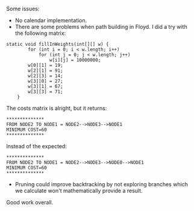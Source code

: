 Some issues:

* No calendar implementation.
* There are some problems when path building in Floyd. I did a try with the following matrix:
```
static void fillInWeights(int[][] w) {
		for (int i = 0; i < w.length; i++)
			for (int j = 0; j < w.length; j++)
				w[i][j] = 10000000;
		w[0][1] = 19;
		w[2][1] = 91;
		w[2][3] = 14;
		w[3][0] = 27;
		w[3][1] = 67;
		w[3][3] = 71;
	}
```
The costs matrix is alright, but it returns:
```
**************
FROM NODE2 TO NODE1 = NODE2-->NODE3-->NODE1
MINIMUM COST=60
**************
```
Instead of the expected:
```
**************
FROM NODE2 TO NODE1 = NODE2-->NODE3-->NODE0-->NODE1
MINIMUM COST=60
**************
```
* Pruning could improve backtracking by not exploring branches which we calculate won't mathematically provide a result.

Good work overall.
